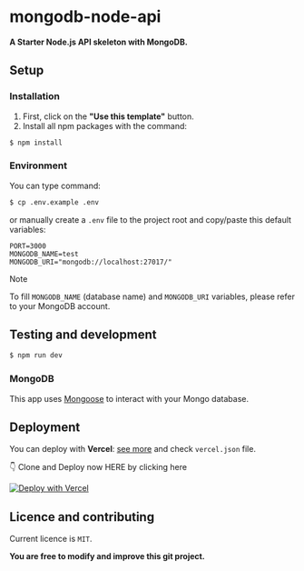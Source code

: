 # mongodb-node-api

**A Starter Node.js API skeleton with MongoDB.**

## Setup

### Installation

1. First, click on the **"Use this template"** button.
2. Install all npm packages with the command:

```bash
$ npm install
```

### Environment

You can type command:

```bash
$ cp .env.example .env
```

or manually create a `.env` file to the project root and copy/paste this default variables:

```
PORT=3000
MONGODB_NAME=test
MONGODB_URI="mongodb://localhost:27017/"
```

> [!NOTE]
> To fill `MONGODB_NAME` (database name) and `MONGODB_URI` variables, please refer to your MongoDB account.

## Testing and development

```bash
$ npm run dev
```

### MongoDB

This app uses [Mongoose](https://mongoosejs.com/) to interact with your Mongo database.

## Deployment

You can deploy with **Vercel**: [see more](https://vercel.com/) and check `vercel.json` file.

👇 Clone and Deploy now HERE by clicking here

[![Deploy with Vercel](https://vercel.com/button)](https://vercel.com/new/clone?repository-url=https%3A%2F%2Fgithub.com%2Fjornatf%2Fmongodb-node-api)

## Licence and contributing

Current licence is `MIT`.

**You are free to modify and improve this git project.**
